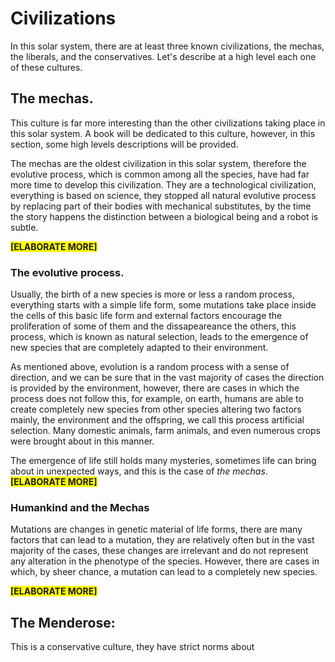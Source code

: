 # Civilizations

In this solar system, there are at least three known civilizations, the mechas, the liberals, and the conservatives. Let's describe at a high level each one of these cultures.

## The mechas.

This culture is far more interesting than the other civilizations taking place in this solar system. A book will be dedicated to this culture, however, in this section, some high levels descriptions will be provided.

The mechas are the oldest civilization in this solar system, therefore the evolutive process, which is common among all the species, have had far more time to develop this civilization. They are a technological civilization, everything is based on science, they stopped all natural evolutive process by replacing part of their bodies with mechanical substitutes, by the time the story happens the distinction between a biological being and a robot is subtle. 

<span style="background-color: #FFFF00">**[ELABORATE MORE]**</span>


### The evolutive process.

Usually, the birth of a new species is more or less a random process, everything starts with a simple life form, some mutations take place inside the cells of this basic life form and external factors encourage the proliferation of some of them and the dissapeareance the others, this process, which is known as natural selection, leads to the emergence of new species that are completely adapted to their environment.

As mentioned above, evolution is a random process with a sense of direction, and we can be sure that in the vast majority of cases the direction is provided by the environment, however, there are cases in which the process does not follow this, for example, on earth, humans are able to create completely new species from other species altering two factors mainly, the environment and the offspring, we call this process artificial selection. Many domestic animals, farm animals, and even numerous crops were brought about in this manner.

The emergence of life still holds many mysteries, sometimes life can bring about in unexpected ways, and this is the case of *the mechas*. 
<span style="background-color: #FFFF00">**[ELABORATE MORE]**</span>

### Humankind and the Mechas

Mutations are changes in genetic material of life forms, there are many factors that can lead to a mutation, they are relatively often but in the vast majority of the cases, these changes are irrelevant and do not represent any alteration in the phenotype of the species. However, there are cases in which, by sheer chance, a mutation can lead to a completely new species.

<span style="background-color: #FFFF00">**[ELABORATE MORE]**</span>

## The Menderose:

This is a conservative culture, they have strict norms about 
